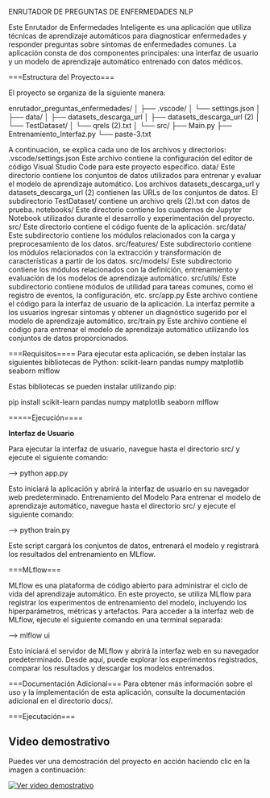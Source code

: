 ENRUTADOR DE PREGUNTAS DE ENFERMEDADES NLP 


Este Enrutador de Enfermedades Inteligente es una aplicación que utiliza técnicas de aprendizaje automáticos para diagnosticar enfermedades y responder preguntas sobre síntomas de enfermedades comunes. 
La aplicación consta de dos componentes principales: 
una interfaz de usuario y un modelo de aprendizaje automático entrenado con datos médicos.


===Estructura del Proyecto===

El proyecto se organiza de la siguiente manera:

enrutador_preguntas_enfermedades/
│
├── .vscode/
│   └── settings.json
│
├── data/
│   ├── datasets_descarga_url
│   ├── datasets_descarga_url (2)
│   └── TestDataset/
│       └── qrels (2).txt
│
└── src/
├── Main.py
├── Entrenamiento_Interfaz.py
└── paste-3.txt


A continuación, se explica cada uno de los archivos y directorios:
.vscode/settings.json
Este archivo contiene la configuración del editor de código Visual Studio Code para este proyecto específico.
data/
Este directorio contiene los conjuntos de datos utilizados para entrenar y evaluar el modelo de aprendizaje automático. Los archivos datasets_descarga_url y datasets_descarga_url (2) contienen las URLs de los conjuntos de datos. El subdirectorio TestDataset/ contiene un archivo qrels (2).txt con datos de prueba.
notebooks/
Este directorio contiene los cuadernos de Jupyter Notebook utilizados durante el desarrollo y experimentación del proyecto.
src/
Este directorio contiene el código fuente de la aplicación.
src/data/
Este subdirectorio contiene los módulos relacionados con la carga y preprocesamiento de los datos.
src/features/
Este subdirectorio contiene los módulos relacionados con la extracción y transformación de características a partir de los datos.
src/models/
Este subdirectorio contiene los módulos relacionados con la definición, entrenamiento y evaluación de los modelos de aprendizaje automático.
src/utils/
Este subdirectorio contiene módulos de utilidad para tareas comunes, como el registro de eventos, la configuración, etc.
src/app.py
Este archivo contiene el código para la interfaz de usuario de la aplicación. La interfaz permite a los usuarios ingresar síntomas y obtener un diagnóstico sugerido por el modelo de aprendizaje automático.
src/train.py
Este archivo contiene el código para entrenar el modelo de aprendizaje automático utilizando los conjuntos de datos proporcionados.

===Requisitos====
Para ejecutar esta aplicación, se deben instalar las siguientes bibliotecas de Python:
scikit-learn
pandas
numpy
matplotlib
seaborn
mlflow

Estas bibliotecas se pueden instalar utilizando pip:

pip install scikit-learn pandas numpy matplotlib seaborn mlflow

=====Ejecución====

**Interfaz de Usuario**

Para ejecutar la interfaz de usuario, navegue hasta el directorio src/ y ejecute el siguiente comando:

--> python app.py

Esto iniciará la aplicación y abrirá la interfaz de usuario en su navegador web predeterminado.
Entrenamiento del Modelo
Para entrenar el modelo de aprendizaje automático, navegue hasta el directorio src/ y ejecute el siguiente comando:


--> python train.py

Este script cargará los conjuntos de datos, entrenará el modelo y registrará los resultados del entrenamiento en MLflow.

===MLflow===

MLflow es una plataforma de código abierto para administrar el ciclo de vida del aprendizaje automático. En este proyecto, se utiliza MLflow para registrar los experimentos de entrenamiento del modelo, incluyendo los hiperparámetros, métricas y artefactos.
Para acceder a la interfaz web de MLflow, ejecute el siguiente comando en una terminal separada:

--> mlflow ui

Esto iniciará el servidor de MLflow y abrirá la interfaz web en su navegador predeterminado. Desde aquí, puede explorar los experimentos registrados, comparar los resultados y descargar los modelos entrenados.

===Documentación Adicional===
Para obtener más información sobre el uso y la implementación de esta aplicación, consulte la documentación adicional en el directorio docs/.

===Ejecutación===

## Video demostrativo

Puedes ver una demostración del proyecto en acción haciendo clic en la imagen a continuación:

[![Ver video demostrativo](https://i.vimeocdn.com/video/1850917414-b0cb3a0ad1703642604b657e44e0cd625dfcf0a54ee1b552b3f2e7fd9d7ae000-d?mw=80&q=85)]([https://vimeo.com/1850917414](https://vimeo.com/945478212?share=copy))


